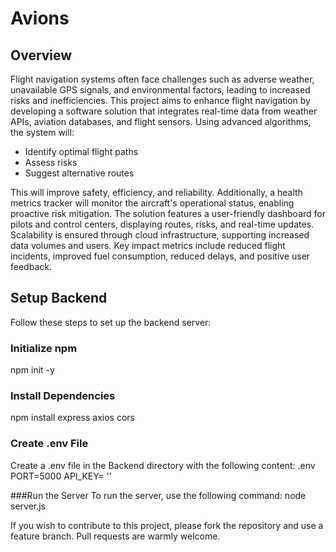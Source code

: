# Avions

## Overview

Flight navigation systems often face challenges such as adverse weather, unavailable GPS signals, and environmental factors, leading to increased risks and inefficiencies. This project aims to enhance flight navigation by developing a software solution that integrates real-time data from weather APIs, aviation databases, and flight sensors. Using advanced algorithms, the system will:

- Identify optimal flight paths
- Assess risks
- Suggest alternative routes

This will improve safety, efficiency, and reliability. Additionally, a health metrics tracker will monitor the aircraft's operational status, enabling proactive risk mitigation. The solution features a user-friendly dashboard for pilots and control centers, displaying routes, risks, and real-time updates. Scalability is ensured through cloud infrastructure, supporting increased data volumes and users. Key impact metrics include reduced flight incidents, improved fuel consumption, reduced delays, and positive user feedback.

## Setup Backend
Follow these steps to set up the backend server:

### Initialize npm
npm init -y

### Install Dependencies
npm install express axios cors

### Create .env File
Create a .env file in the Backend directory with the following content:
.env
PORT=5000
API_KEY= ''

###Run the Server
To run the server, use the following command:
node server.js

If you wish to contribute to this project, please fork the repository and use a feature branch. Pull requests are warmly welcome.
